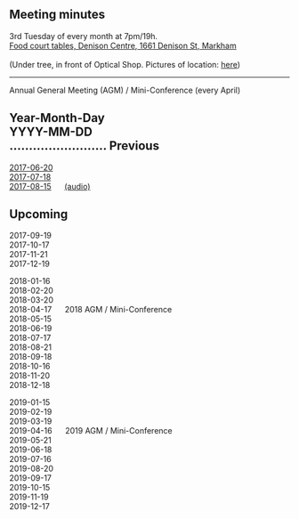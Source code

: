 Meeting minutes
---
3rd Tuesday of every month at 7pm/19h.  
<a href="https://maps.google.com/maps?f=q&hl=en&q=Denison+Centre+(Food+court+tables),+1661+Denison+St,+Markham" target='_blank'>Food court tables, Denison Centre, 1661 Denison St, Markham</a>
<br>
<br>(Under tree, in front of Optical Shop.  Pictures of location: <a href="../../images/mall/index.html" target='_blank'>here</a>)


<hr>
Annual General Meeting (AGM) / Mini-Conference (every April)

Year-Month-Day  
YYYY-MM-DD  
.........................
Previous
---
[2017-06-20](2017-06-20.html)  
[2017-07-18](2017-07-18.html)  
[2017-08-15](2017-08-15.html) &nbsp;&nbsp;&nbsp;&nbsp; [(audio)](2017-08-15/2017-08-15.ogg) 

Upcoming
---
2017-09-19  
2017-10-17  
2017-11-21  
2017-12-19  
  
2018-01-16  
2018-02-20  
2018-03-20  
2018-04-17 &nbsp;&nbsp;&nbsp;&nbsp;  2018 AGM / Mini-Conference  
2018-05-15  
2018-06-19  
2018-07-17  
2018-08-21  
2018-09-18  
2018-10-16  
2018-11-20  
2018-12-18  

2019-01-15  
2019-02-19  
2019-03-19  
2019-04-16  &nbsp;&nbsp;&nbsp;&nbsp;  2019 AGM / Mini-Conference   
2019-05-21  
2019-06-18  
2019-07-16  
2019-08-20  
2019-09-17  
2019-10-15  
2019-11-19  
2019-12-17  
